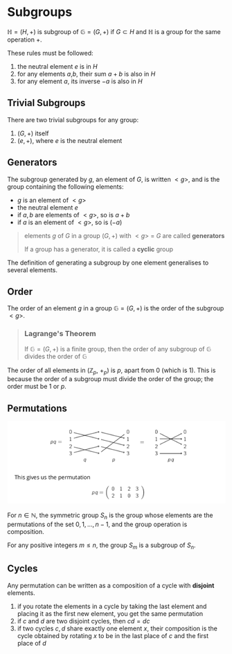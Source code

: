 # Subgroups

$\mathbb{H}=(H,+)$ is subgroup of $\mathbb{G}=(G,+)$ if $G \subset H$ and $\mathbb{H}$ is a group for the same operation $+$.

These rules must be followed:

1. the neutral element $e$ is in $H$
2. for any elements $a$,$b$, their sum $a + b$ is also in $H$
3. for any element $a$, its inverse $-a$ is also in $H$

## Trivial Subgroups

There are two trivial subgroups for any group:

1. $(G, +)$ itself
2. $({e}, +)$, where $e$ is the neutral element

## Generators

The subgroup generated by $g$, an element of $G$, is written $<g>$, and is the group containing the following elements:

* $g$ is an element of $<g>$
* the neutral element $e$
* if $a, b$ are elements of $<g>$, so is $a + b$
* if $a$ is an element of $<g>$, so is $(-a)$

> elements $g$ of $G$ in a group $(G, +)$ with $<g>$ = $G$ are called **generators**
> 
>  If a group has a generator, it is called a **cyclic** group

The definition of generating a subgroup by one element generalises to several elements.

## Order

The order of an element $g$ in a group $\mathbb{G} = (G, +)$ is the order of the subgroup $<g>$.

> ### Lagrange's Theorem
> 
> If $\mathbb{G} = (G, +)$ is a finite group, then the order of any subgroup of $\mathbb{G}$ divides the order of $\mathbb{G}$

The order of all elements in ($\mathbb{Z}_p$, $+_p$) is $p$, apart from $0$ (which is $1$). This is because the order of a subgroup must divide the order of the group; the order must be $1$ or $p$.

## Permutations

![Permutations](assets/permutations.png)

For $n \in \mathbb{N}$, the symmetric group $S_n$ is the group whose elements are the permutations of the set ${0, 1, ..., n-1}$, and the group operation is composition.

For any positive integers $m \leq n$, the group $S_m$ is a subgroup of $S_n$.

## Cycles

Any permutation can be written as a composition of a cycle with **disjoint** elements.

1. if you rotate the elements in a cycle by taking the last element and placing it as the first new element, you get the same permutation
2. if $c$ and $d$ are two disjoint cycles, then $cd = dc$
3. if two cycles $c,d$ share exactly one element $x$, their composition is the cycle obtained by rotating $x$ to be in the last place of $c$ and the first place of $d$